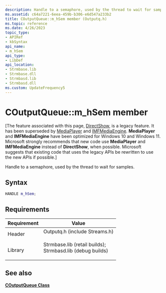 ```yaml
---
description: Handle to a semaphore, used by the thread to wait for samples.
ms.assetid: c64a7221-6eea-459b-b306-e6d547a233b2
title: COutputQueue::m_hSem member (Outputq.h)
ms.topic: reference
ms.date: 4/26/2023
topic_type: 
- APIRef
- kbSyntax
api_name: 
- m_hSem
api_type: 
- LibDef
api_location: 
- Strmbase.lib
- Strmbase.dll
- Strmbasd.lib
- Strmbasd.dll
ms.custom: UpdateFrequency5
---
```


# COutputQueue::m\_hSem member

\[The feature associated with this page, [DirectShow](/windows/win32/directshow/directshow), is a legacy feature. It has been superseded by [MediaPlayer](/uwp/api/Windows.Media.Playback.MediaPlayer) and [IMFMediaEngine](/windows/win32/api/mfmediaengine/nn-mfmediaengine-imfmediaengine). **MediaPlayer** and **IMFMediaEngine** have been optimized for Windows 10 and Windows 11. Microsoft strongly recommends that new code use **MediaPlayer** and **IMFMediaEngine** instead of **DirectShow**, when possible. Microsoft suggests that existing code that uses the legacy APIs be rewritten to use the new APIs if possible.\]

Handle to a semaphore, used by the thread to wait for samples.

## Syntax


```C++
HANDLE m_hSem;
```



## Requirements



| Requirement | Value |
|--------------------|--------------------------------------------------------------------------------------------------------------------------------------------------------------------------------------------|
| Header<br/>  | <dl> <dt>Outputq.h (include Streams.h)</dt> </dl>                                                                                   |
| Library<br/> | <dl> <dt>Strmbase.lib (retail builds); </dt> <dt>Strmbasd.lib (debug builds)</dt> </dl> |



## See also

<dl> <dt>

[**COutputQueue Class**](coutputqueue.md)
</dt> </dl>

 

 




